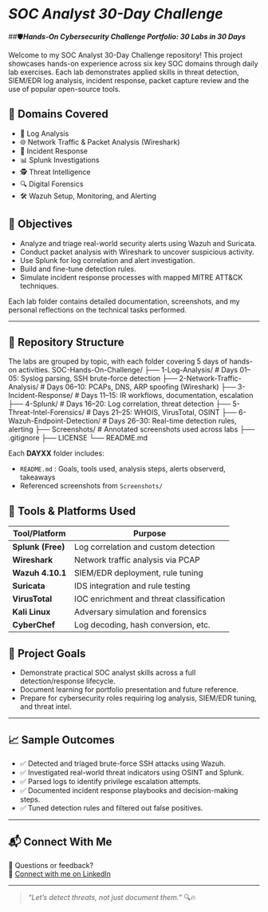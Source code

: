 # *SOC Analyst 30-Day Challenge*

##🛡️***Hands-On Cybersecurity Challenge Portfolio: 30 Labs in 30 Days***

Welcome to my SOC Analyst 30-Day Challenge repository! This project showcases hands-on experience across six key SOC domains through daily lab exercises. Each lab demonstrates applied skills in threat detection, SIEM/EDR log analysis, incident response, packet capture review and the use of popular open-source tools.

## 📌 Domains Covered

- 📝 Log Analysis
- 🌐 Network Traffic & Packet Analysis (Wireshark)
- 🚨 Incident Response
- 📊 Splunk Investigations
- 🕵️ Threat Intelligence
- 🔍 Digital Forensics
- 🛠️ Wazuh Setup, Monitoring, and Alerting


## 🎯 Objectives

- Analyze and triage real-world security alerts using Wazuh and Suricata.
- Conduct packet analysis with Wireshark to uncover suspicious activity.
- Use Splunk for log correlation and alert investigation.
- Build and fine-tune detection rules.
- Simulate incident response processes with mapped MITRE ATT&CK techniques.

Each lab folder contains detailed documentation, screenshots, and my personal reflections on the technical tasks performed.

---

## 📁 Repository Structure

The labs are grouped by topic, with each folder covering 5 days of hands-on activities.
SOC-Hands-On-Challenge/
├── 1-Log-Analysis/ # Days 01–05: Syslog parsing, SSH brute-force detection
├── 2-Network-Traffic-Analysis/ # Days 06–10: PCAPs, DNS, ARP spoofing (Wireshark)
├── 3-Incident-Response/ # Days 11–15: IR workflows, documentation, escalation
├── 4-Splunk/ # Days 16–20: Log correlation, threat detection
├── 5-Threat-Intel-Forensics/ # Days 21–25: WHOIS, VirusTotal, OSINT
├── 6-Wazuh-Endpoint-Detection/ # Days 26–30: Real-time detection rules, alerting
├── Screenshots/ # Annotated screenshots used across labs
├── .gitignore
├── LICENSE
└── README.md

Each **DAYXX** folder includes:
- `README.md` : Goals, tools used, analysis steps, alerts observerd, takeaways
- Referenced screenshots from `Screenshots/` 

## 🚀 Tools & Platforms Used

| Tool/Platform     | Purpose                                  |
|-------------------|------------------------------------------|
| **Splunk (Free)** | Log correlation and custom detection     |
| **Wireshark**     | Network traffic analysis via PCAP        |
| **Wazuh 4.10.1**  | SIEM/EDR deployment, rule tuning         |
| **Suricata**      | IDS integration and rule testing         |
| **VirusTotal**    | IOC enrichment and threat classification |
| **Kali Linux**    | Adversary simulation and forensics       |
| **CyberChef**     | Log decoding, hash conversion, etc.      |

## 🎯 Project Goals

- Demonstrate practical SOC analyst skills across a full detection/response lifecycle.
- Document learning for portfolio presentation and future reference.
- Prepare for cybersecurity roles requiring log analysis, SIEM/EDR tuning, and threat intel.

---

## 📈 Sample Outcomes

- ✅ Detected and triaged brute-force SSH attacks using Wazuh.
- ✅ Investigated real-world threat indicators using OSINT and Splunk.
- ✅ Parsed logs to identify privilege escalation attempts.
- ✅ Documented incident response playbooks and decision-making steps.
- ✅ Tuned detection rules and filtered out false positives.

---

## 📬 Connect With Me

📧 Questions or feedback?  
📎 [Connect with me on LinkedIn](https://linkedin.com/in/sunitanigam-sharma)

---

> _“Let’s detect threats, not just document them.”_ 🔍🔥
